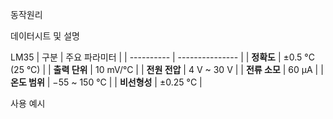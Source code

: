 


동작원리






데이터시트 및 설명

LM35
| 구분         | 주요 파라미터         |
| ---------- | --------------- |
| **정확도**    | ±0.5 °C (25 °C) |
| **출력 단위** | 10 mV/°C        |
| **전원 전압**  | 4 V ~ 30 V      |
| **전류 소모**  | 60 µA           |
| **온도 범위**  | −55 ~ 150 °C    |
| **비선형성**   | ±0.25 °C        |



사용 예시
